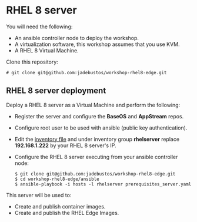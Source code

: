 # RHEL 8 server

You will need the following:

* An ansible controller node to deploy the workshop.
* A virtualization software, this workshop assumes that you use KVM.
* A RHEL 8 Virtual Machine.

Clone this repository:

```console
# git clone git@github.com:jadebustos/workshop-rhel8-edge.git
```

## RHEL 8 server deployment

Deploy a RHEL 8 server as a Virtual Machine and perform the following:

* Register the server and configure the **BaseOS** and **AppStream** repos.
* Configure root user to be used with ansible (public key authentication).
* Edit the [inventory file](ansible/hosts) and under inventory group **rhelserver** replace **192.168.1.222** by your RHEL 8 server's IP.
* Configure the RHEL 8 server executing from your ansible controller node:

  ```console
  $ git clone git@github.com:jadebustos/workshop-rhel8-edge.git
  $ cd workshop-rhel8-edge/ansible
  $ ansible-playbook -i hosts -l rhelserver prerequisites_server.yaml
  ```

This server will be used to:

* Create and publish container images.
* Create and publish the RHEL Edge Images.